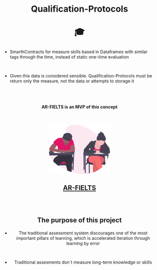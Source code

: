 <h1 align=center>Qualification-Protocols</h1>

# <p align=center>🎓</p>

- SmarthContracts for measure skills based in Dataframes with similar tags through the time, instead of static one-time evaluation

<br>

- Given this data is considered sensible. Qualification-Protocols must be return only the measure, not the data or attempts to storage it

<br>
<br>

#### <p align=center>AR-FIELTS is an MVP of this concept</p>

<br>
<p align=center>
  <a href="./AR-FIELTS">
    <img src="./AR-FIELTS.svg" width="200">
  </a>
</p>

<a href="./AR-FIELTS">
  <h2 align=center>AR-FIELTS</h2>
</a>

<br>
<br>

## <p align=center>The purpose of this project</p>

- <p align=center>The traditional assessment system discourages one of the most important pillars of learning, which is accelerated iteration through learning by error</p>

<br>

- <p align=center>Traditional assesments don´t measure long-term knowledge or skills</p>
